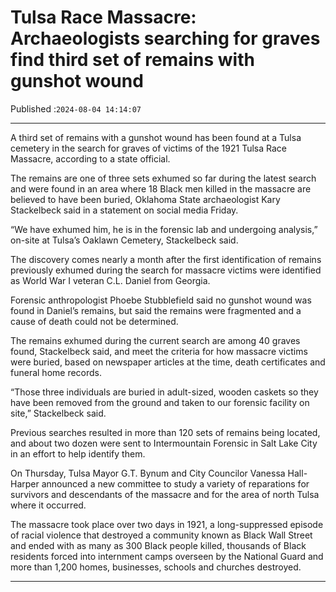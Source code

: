 # Tulsa Race Massacre: Archaeologists searching for graves find third set of remains with gunshot wound

Published :`2024-08-04 14:14:07`

---

A third set of remains with a gunshot wound has been found at a Tulsa cemetery in the search for graves of victims of the 1921 Tulsa Race Massacre, according to a state official.

The remains are one of three sets exhumed so far during the latest search and were found in an area where 18 Black men killed in the massacre are believed to have been buried, Oklahoma State archaeologist Kary Stackelbeck said in a statement on social media Friday.

“We have exhumed him, he is in the forensic lab and undergoing analysis,” on-site at Tulsa’s Oaklawn Cemetery, Stackelbeck said.

The discovery comes nearly a month after the first identification of remains previously exhumed during the search for massacre victims were identified as World War I veteran C.L. Daniel from Georgia.

Forensic anthropologist Phoebe Stubblefield said no gunshot wound was found in Daniel’s remains, but said the remains were fragmented and a cause of death could not be determined.

The remains exhumed during the current search are among 40 graves found, Stackelbeck said, and meet the criteria for how massacre victims were buried, based on newspaper articles at the time, death certificates and funeral home records.

“Those three individuals are buried in adult-sized, wooden caskets so they have been removed from the ground and taken to our forensic facility on site,” Stackelbeck said.

Previous searches resulted in more than 120 sets of remains being located, and about two dozen were sent to Intermountain Forensic in Salt Lake City in an effort to help identify them.

On Thursday, Tulsa Mayor G.T. Bynum and City Councilor Vanessa Hall-Harper announced a new committee to study a variety of reparations for survivors and descendants of the massacre and for the area of north Tulsa where it occurred.

The massacre took place over two days in 1921, a long-suppressed episode of racial violence that destroyed a community known as Black Wall Street and ended with as many as 300 Black people killed, thousands of Black residents forced into internment camps overseen by the National Guard and more than 1,200 homes, businesses, schools and churches destroyed.

---

